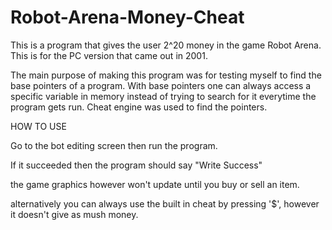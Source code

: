 # Robot-Arena-Money-Cheat


This is a program that gives the user 2^20 money in the game Robot Arena. This is for the PC version that came out in 2001.

The main purpose of making this program was for testing myself to find the base pointers of a program. With base pointers one can always access a specific variable in memory instead of trying to search for it everytime the program gets run. Cheat engine was used to find the pointers.

HOW TO USE

Go to the bot editing screen then run the program.

If it succeeded then the program should say "Write Success"

the game graphics however won't update until you buy or sell an item.

alternatively you can always use the built in cheat by pressing '$', however it doesn't give as mush money.
